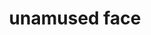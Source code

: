 ---
layout: smileys&emotion
title: unamused face
emoji: unamused_face
permalink: 😒.html
image: assets/img/3moji/unamused_face.png
---